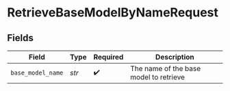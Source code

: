 # RetrieveBaseModelByNameRequest


## Fields

| Field                                  | Type                                   | Required                               | Description                            |
| -------------------------------------- | -------------------------------------- | -------------------------------------- | -------------------------------------- |
| `base_model_name`                      | *str*                                  | :heavy_check_mark:                     | The name of the base model to retrieve |